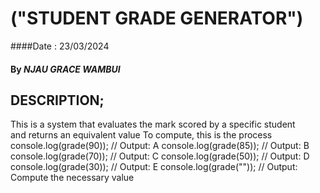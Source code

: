 # ("STUDENT GRADE GENERATOR")
####Date : 23/03/2024
#### By *NJAU GRACE WAMBUI*

## DESCRIPTION;
This is a system that evaluates the mark scored by a specific student<br>and returns an equivalent value
To compute, this is the process console.log(grade(90)); // Output: A
console.log(grade(85)); // Output: B
console.log(grade(70)); // Output: C
console.log(grade(50)); // Output: D
console.log(grade(30)); // Output: E
console.log(grade("")); // Output: Compute the necessary value



#

